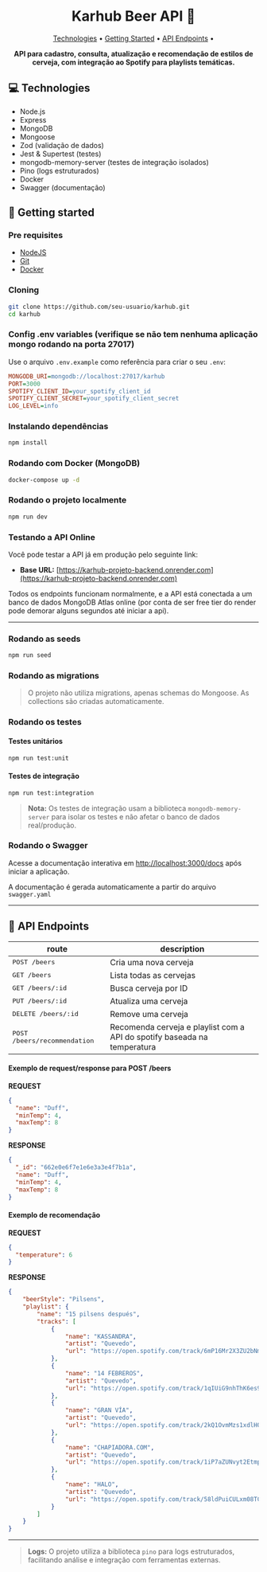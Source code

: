 <h1 align="center" style="font-weight: bold;">Karhub Beer API 🍺</h1>

<p align="center">
 <a href="#technologies">Technologies</a> •
 <a href="#started">Getting Started</a> •
 <a href="#routes">API Endpoints</a> •
</p>

<p align="center">
    <b>API para cadastro, consulta, atualização e recomendação de estilos de cerveja, com integração ao Spotify para playlists temáticas.</b>
</p>

<h2 id="technologies">💻 Technologies</h2>

- Node.js
- Express
- MongoDB
- Mongoose
- Zod (validação de dados)
- Jest & Supertest (testes)
- mongodb-memory-server (testes de integração isolados)
- Pino (logs estruturados)
- Docker 
- Swagger (documentação)

<h2 id="started">🚀 Getting started</h2>

### Pre requisites

- [NodeJS](https://nodejs.org/)
- [Git](https://git-scm.com/)
- [Docker](https://www.docker.com/) 

### Cloning

```bash
git clone https://github.com/seu-usuario/karhub.git
cd karhub
```

### Config .env variables (verifique se não tem nenhuma aplicação mongo rodando na porta 27017)

Use o arquivo `.env.example` como referência para criar o seu `.env`:

```ini
MONGODB_URI=mongodb://localhost:27017/karhub
PORT=3000
SPOTIFY_CLIENT_ID=your_spotify_client_id
SPOTIFY_CLIENT_SECRET=your_spotify_client_secret
LOG_LEVEL=info
```

### Instalando dependências

```bash
npm install
```

### Rodando com Docker (MongoDB)

```bash
docker-compose up -d
```

### Rodando o projeto localmente

```bash
npm run dev
```

### Testando a API Online

Você pode testar a API já em produção pelo seguinte link:

- **Base URL:** [https://karhub-projeto-backend.onrender.com](https://karhub-projeto-backend.onrender.com)

Todos os endpoints funcionam normalmente, e a API está conectada a um banco de dados MongoDB Atlas online (por conta de ser free tier do render pode demorar alguns segundos até iniciar a api).

---

### Rodando as seeds

```bash
npm run seed
```

### Rodando as migrations

> O projeto não utiliza migrations, apenas schemas do Mongoose. As collections são criadas automaticamente.

### Rodando os testes

#### Testes unitários

```bash
npm run test:unit
```

#### Testes de integração

```bash
npm run test:integration
```

> **Nota:** Os testes de integração usam a biblioteca `mongodb-memory-server` para isolar os testes e não afetar o banco de dados real/produção.

### Rodando o Swagger

Acesse a documentação interativa em [http://localhost:3000/docs](http://localhost:3000/docs) após iniciar a aplicação.

A documentação é gerada automaticamente a partir do arquivo `swagger.yaml`

---

<h2 id="routes">📍 API Endpoints</h2>

| route                      | description                                                      |
|----------------------------|------------------------------------------------------------------|
| <kbd>POST /beers</kbd>     | Cria uma nova cerveja                                            |
| <kbd>GET /beers</kbd>      | Lista todas as cervejas                                          |
| <kbd>GET /beers/:id</kbd>  | Busca cerveja por ID                                             |
| <kbd>PUT /beers/:id</kbd>  | Atualiza uma cerveja                                             |
| <kbd>DELETE /beers/:id</kbd>| Remove uma cerveja                                               |
| <kbd>POST /beers/recommendation</kbd> | Recomenda cerveja e playlist com a API do spotify baseada na temperatura |

#### Exemplo de request/response para POST /beers

**REQUEST**
```json
{
  "name": "Duff",
  "minTemp": 4,
  "maxTemp": 8
}
```

**RESPONSE**
```json
{
  "_id": "662e0e6f7e1e6e3a3e4f7b1a",
  "name": "Duff",
  "minTemp": 4,
  "maxTemp": 8
}
```

#### Exemplo de recomendação

**REQUEST**
```json
{
  "temperature": 6
}
```

**RESPONSE**
```json
{
    "beerStyle": "Pilsens",
    "playlist": {
        "name": "15 pilsens después",
        "tracks": [
            {
                "name": "KASSANDRA",
                "artist": "Quevedo",
                "url": "https://open.spotify.com/track/6mP16Mr2X3ZU2bNmWBUqzK"
            },
            {
                "name": "14 FEBREROS",
                "artist": "Quevedo",
                "url": "https://open.spotify.com/track/1qIUiG9nhThK6es9pFMlwO"
            },
            {
                "name": "GRAN VÍA",
                "artist": "Quevedo",
                "url": "https://open.spotify.com/track/2kQ1OvmMzs1xdlH020aJJh"
            },
            {
                "name": "CHAPIADORA.COM",
                "artist": "Quevedo",
                "url": "https://open.spotify.com/track/1iP7aZUNvyt2EtmpjSbtRz"
            },
            {
                "name": "HALO",
                "artist": "Quevedo",
                "url": "https://open.spotify.com/track/58ldPuiCULxm08TCZ8qX4D"
            }
        ]
    }
}
```

--- 

> **Logs:** O projeto utiliza a biblioteca `pino` para logs estruturados, facilitando análise e integração com ferramentas externas.
